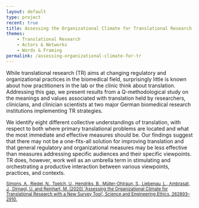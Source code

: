 ```yaml
---
layout: default
type: project
recent: true
title: Assessing the Organizational Climate for Translational Research with a New Survey Tool
themes: 
    - Translational Research
    - Actors & Networks
    - Words & Framing
permalink: /assessing-organizational-climate-for-tr
---
```


While translational research (TR) aims at changing regulatory and organizational practices in the biomedical field, surprisingly little is known about how practitioners in the lab or the clinic think about translation. Addressing this gap, we present results from a Q-methodological study on the meanings and values associated with translation held by researchers, clinicians, and clinician scientists at two major German biomedical research institutions implementing TR strategies. 

We identify eight different collective understandings of translation, with respect to both where primary translational problems are located and what the most immediate and effective measures should be. Our findings suggest that there may not be a one-fits-all solution for improving translation and that general regulatory and organizational measures may be less effective than measures addressing specific audiences and their specific viewpoints. TR does, however, work well as an umbrella term in stimulating and orchestrating a productive interaction between various viewpoints, practices, and contexts.

<small>
    <a href="https://doi.org/10.1007/s11948-020-00234-0">
        Simons, A., Riedel, N., Toelch, U., Hendriks, B., Müller-Ohlraun, S., Liebenau, L., Ambrasat, J., Dirnagl, U. and Reinhart, M. (2020) 'Assessing the Organizational Climate for Translational Research with a New Survey Tool', Science and Engineering Ethics, 262893–2910.
    </a>
</small>
